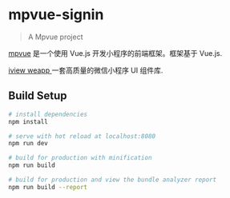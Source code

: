 # mpvue-signin

> A Mpvue project

[mpvue](http://mpvue.com/) 是一个使用 Vue.js 开发小程序的前端框架。框架基于 Vue.js.

[iview weapp ](https://weapp.iviewui.com/) 一套高质量的微信小程序 UI 组件库.

## Build Setup

``` bash
# install dependencies
npm install

# serve with hot reload at localhost:8080
npm run dev

# build for production with minification
npm run build

# build for production and view the bundle analyzer report
npm run build --report
```
